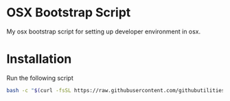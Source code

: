 # OSX Bootstrap Script

My osx bootstrap script for setting up developer environment in osx.


# Installation

Run the following script

```sh
bash -c "$(curl -fsSL https://raw.githubusercontent.com/githubutilities/osx-bootstrap/master/bootstrap.sh)"
```
